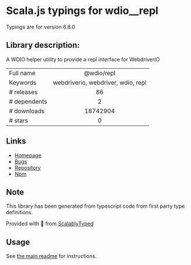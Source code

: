 
# Scala.js typings for wdio__repl

Typings are for version 6.8.0

## Library description:
A WDIO helper utility to provide a repl interface for WebdriverIO

|                    |                 |
| ------------------ | :-------------: |
| Full name          | @wdio/repl |
| Keywords           | webdriverio, webdriver, wdio, repl |
| # releases         | 86 |
| # dependents       | 2 |
| # downloads        | 18742904 |
| # stars            | 0 |

## Links
- [Homepage](https://github.com/webdriverio/webdriverio/tree/master/packages/wdio-repl)
- [Bugs](https://github.com/webdriverio/webdriverio/issues)
- [Repository](https://github.com/webdriverio/webdriverio)
- [Npm](https://www.npmjs.com/package/%40wdio%2Frepl)
    


## Note
This library has been generated from typescript code from first party type definitions.

Provided with :purple_heart: from [ScalablyTyped](https://github.com/oyvindberg/ScalablyTyped)

## Usage
See [the main readme](../../readme.md) for instructions.


